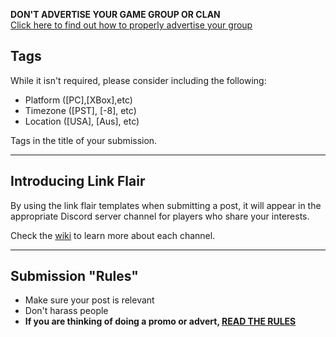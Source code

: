 **DON'T ADVERTISE YOUR GAME GROUP OR CLAN**  
[Click here to find out how to properly advertise your group](https://www.reddit.com/advertising/)

## Tags

While it isn't required, please consider including the following:

* Platform ([PC],[XBox],etc)
* Timezone ([PST], [-8], etc)
* Location ([USA], [Aus], etc)

Tags in the title of your submission.

- - -
## Introducing Link Flair

By using the link flair templates when submitting a post, it will appear in the appropriate Discord server channel for players who share your interests.

Check the [wiki](/r/Playdate/wiki/index#wiki_discord_server) to learn more about each channel.

---

## Submission "Rules"

* Make sure your post is relevant
* Don't harass people
* **If you are thinking of doing a promo or advert, [READ THE RULES](/r/Playdate/wiki/submission_guidelines#wiki_promotions_and_advertisements)**